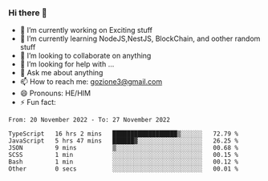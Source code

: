 ### Hi there 👋

<!--
**charlieScript/charlieScript** is a ✨ _special_ ✨ repository because its `README.md` (this file) appears on your GitHub profile.

Here are some ideas to get you started: -->

- 🔭 I’m currently working on Exciting stuff
- 🌱 I’m currently learning NodeJS,NestJS, BlockChain, and oother random stuff
- 👯 I’m looking to collaborate on anything
- 🤔 I’m looking for help with ...
- 💬 Ask me about anything
- 📫 How to reach me: gozione3@gmail.com
- 😄 Pronouns: HE/HIM
- ⚡ Fun fact: 
<!--START_SECTION:waka-->

```text
From: 20 November 2022 - To: 27 November 2022

TypeScript   16 hrs 2 mins   ██████████████████▒░░░░░░   72.79 %
JavaScript   5 hrs 47 mins   ██████▓░░░░░░░░░░░░░░░░░░   26.25 %
JSON         9 mins          ▒░░░░░░░░░░░░░░░░░░░░░░░░   00.68 %
SCSS         1 min           ░░░░░░░░░░░░░░░░░░░░░░░░░   00.15 %
Bash         1 min           ░░░░░░░░░░░░░░░░░░░░░░░░░   00.12 %
Other        0 secs          ░░░░░░░░░░░░░░░░░░░░░░░░░   00.01 %
```

<!--END_SECTION:waka-->

